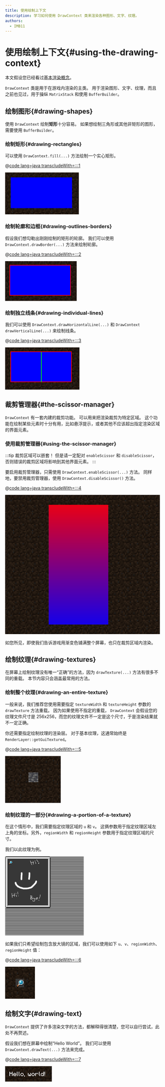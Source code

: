 ```yaml
---
title: 使用绘制上下文
description: 学习如何使用 DrawContext 类来渲染各种图形、文字、纹理。
authors:
  - IMB11
---
```


# 使用绘制上下文{#using-the-drawing-context}

本文假设您已经看过[基本渲染概念](./basic-concepts)。

`DrawContext` 类是用于在游戏内渲染的主类。 用于渲染图形、文字、纹理，而且之前也见过，用于操纵 `MatrixStack` 和使用 `BufferBuilder`。

## 绘制图形{#drawing-shapes}

使用 `DrawContext` 绘制**矩形**十分容易。 如果想绘制三角形或其他非矩形的图形，需要使用 `BufferBuilder`。

### 绘制矩形{#drawing-rectangles}

可以使用 `DrawContext.fill(...)` 方法绘制一个实心矩形。

@[code lang=java transcludeWith=:::1](@/reference/latest/src/client/java/com/example/docs/rendering/DrawContextExampleScreen.java)

![矩形](/assets/develop/rendering/draw-context-rectangle.png)

### 绘制轮廓和边框{#drawing-outlines-borders}

假设我们想勾勒出刚刚绘制的矩形的轮廓。 我们可以使用 `DrawContext.drawBorder(...)` 方法来绘制轮廓。

@[code lang=java transcludeWith=:::2](@/reference/latest/src/client/java/com/example/docs/rendering/DrawContextExampleScreen.java)

![带边框的矩形](/assets/develop/rendering/draw-context-rectangle-border.png)

### 绘制独立线条{#drawing-individual-lines}

我们可以使用 `DrawContext.drawHorizontalLine(...)` 和 `DrawContext drawVerticalLine(...)` 来绘制线条。

@[code lang=java transcludeWith=:::3](@/reference/latest/src/client/java/com/example/docs/rendering/DrawContextExampleScreen.java)

![线条](/assets/develop/rendering/draw-context-lines.png)

## 裁剪管理器{#the-scissor-manager}

`DrawContext` 有一套内建的裁剪功能。 可以用来把渲染裁剪为特定区域。 这个功能在绘制某些元素时十分有用，比如悬浮提示，或者其他不应该超出指定渲染区域的界面元素。

### 使用裁剪管理器{#using-the-scissor-manager}

:::tip
裁剪区域可以嵌套！ 但是请一定配对 `enableScissor` 和 `disableScissor`，否则错误的裁剪区域将影响到其他界面元素。
:::

要启用裁剪管理器，只需使用 `DrawContext.enableScissor(...)` 方法。 同样地，要禁用裁剪管理器，使用 `DrawContext.disableScissor()` 方法。

@[code lang=java transcludeWith=:::4](@/reference/latest/src/client/java/com/example/docs/rendering/DrawContextExampleScreen.java)

![裁剪区域](/assets/develop/rendering/draw-context-scissor.png)

如您所见，即使我们告诉游戏用渐变色铺满整个屏幕，也只在裁剪区域内渲染。

## 绘制纹理{#drawing-textures}

在屏幕上绘制纹理没有唯一“正确”的方法，因为 `drawTexture(...)` 方法有很多不同的重载。 本节内容只会涵盖最常用的方法。

### 绘制整个纹理{#drawing-an-entire-texture}

一般来说，我们推荐您使用需要指定 `textureWidth` 和 `textureHeight` 参数的 `drawTexture` 方法重载。 因为如果使用不指定的重载， `DrawContext` 会假设您的纹理文件尺寸是 256x256，而您的纹理文件不一定是这个尺寸，于是渲染结果就不一定正确。

你还需要指定绘制纹理的渲染层。 对于基本纹理，这通常始终是 `RenderLayer::getGuiTextured`。

@[code lang=java transcludeWith=:::5](@/reference/latest/src/client/java/com/example/docs/rendering/DrawContextExampleScreen.java)

![绘制整个纹理](/assets/develop/rendering/draw-context-whole-texture.png)

### 绘制纹理的一部分{#drawing-a-portion-of-a-texture}

在这个情形中，我们需要指定纹理区域的 `u` 和 `v`。 这俩参数用于指定纹理区域左上角的坐标。另外，`regionWidth` 和 `regionHeight` 参数用于指定纹理区域的尺寸。

我们以此纹理为例。

![配方书纹理](/assets/develop/rendering/draw-context-recipe-book-background.png)

如果我们只希望绘制包含放大镜的区域，我们可以使用如下 `u`、`v`、`regionWidth`、`regionHeight` 值：

@[code lang=java transcludeWith=:::6](@/reference/latest/src/client/java/com/example/docs/rendering/DrawContextExampleScreen.java)

![区域纹理](/assets/develop/rendering/draw-context-region-texture.png)

## 绘制文字{#drawing-text}

`DrawContext` 提供了许多渲染文字的方法，都解释得很清楚，您可以自行尝试，此处不再赘述。

假设我们想在屏幕中绘制“Hello World”。 我们可以使用 `DrawContext.drawText(...)` 方法来完成。

@[code lang=java transcludeWith=:::7](@/reference/latest/src/client/java/com/example/docs/rendering/DrawContextExampleScreen.java)

![绘制文字](/assets/develop/rendering/draw-context-text.png)
